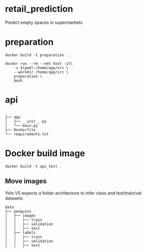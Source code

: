 # retail_prediction
Predict empty spaces in supermarkets



# preparation

```
docker build -t preparation .
```

```
docker run --rm --net host -it\
    -v $(pwd):/home/app/src \
    --workdir /home/app/src \
    preparation \
    bash
```


# api
```
.
├── app
│   ├── __init__.py
│   └── main.py
├── Dockerfile
└── requirements.txt

```


# Docker build image

```
docker build -t api_test .
```


## Move images

Yolo V5 expects a folder architecture to infer class and test/train/val datasets:

```
data
├── penguins
│   ├── images
│   │   ├── train
│   │   ├── validation
│   │   ├── test
│   ├── labels
│   │   ├── train
│   │   ├── validation
│   │   ├── test
```